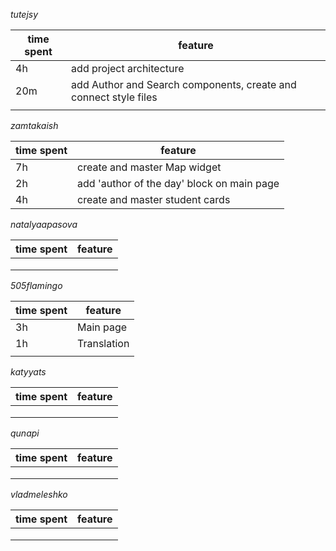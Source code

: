 *tutejsy*

| time spent | feature |
|-------------|-------------|
| 4h | add project architecture |
| 20m | add Author and Search components, create and connect style files |
|  |  |


*zamtakaish*

| time spent | feature |
|-------------|-------------|
| 7h | create and master Map widget |
| 2h | add 'author of the day' block on main page |
| 4h | create and master student cards |

*natalyaapasova*

| time spent | feature |
|-------------|-------------|
|  |  |
|  |  |
|  |  |

*505flamingo*

| time spent | feature |
|-------------|-------------|
| 3h | Main page |
| 1h | Translation |
|  |  |

*katyyats*

| time spent | feature |
|-------------|-------------|
|  |  |
|  |  |
|  |  |

*qunapi*

| time spent | feature |
|-------------|-------------|
|  |  |
|  |  |
|  |  |

*vladmeleshko*

| time spent | feature |
|-------------|-------------|
|  |  |
|  |  |
|  |  |
